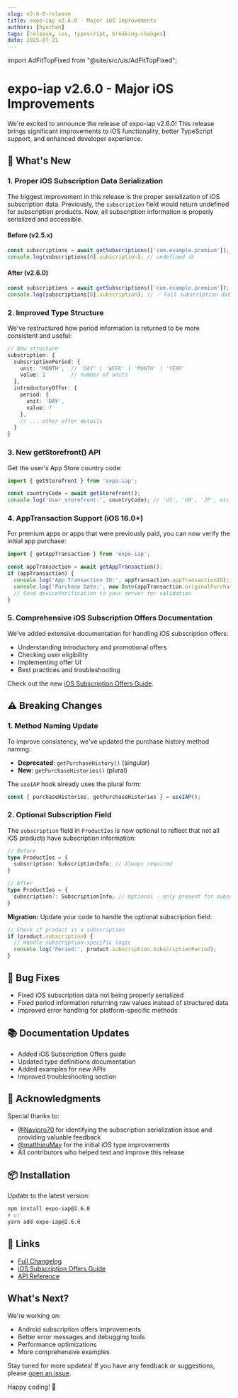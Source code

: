 ```yaml
---
slug: v2-6-0-release
title: expo-iap v2.6.0 - Major iOS Improvements
authors: [hyochan]
tags: [release, ios, typescript, breaking-changes]
date: 2025-07-21
---
```


import AdFitTopFixed from "@site/src/uis/AdFitTopFixed";

# expo-iap v2.6.0 - Major iOS Improvements

<AdFitTopFixed />

We're excited to announce the release of expo-iap v2.6.0! This release brings significant improvements to iOS functionality, better TypeScript support, and enhanced developer experience.

## 🎉 What's New

### 1. Proper iOS Subscription Data Serialization

The biggest improvement in this release is the proper serialization of iOS subscription data. Previously, the `subscription` field would return undefined for subscription products. Now, all subscription information is properly serialized and accessible.

#### Before (v2.5.x)
```typescript
const subscriptions = await getSubscriptions(['com.example.premium']);
console.log(subscriptions[0].subscription); // undefined 😢
```

#### After (v2.6.0)
```typescript
const subscriptions = await getSubscriptions(['com.example.premium']);
console.log(subscriptions[0].subscription); // ✅ Full subscription data!
```

### 2. Improved Type Structure

We've restructured how period information is returned to be more consistent and useful:

```typescript
// New structure
subscription: {
  subscriptionPeriod: {
    unit: 'MONTH',  // 'DAY' | 'WEEK' | 'MONTH' | 'YEAR'
    value: 1        // number of units
  },
  introductoryOffer: {
    period: {
      unit: 'DAY',
      value: 7
    },
    // ... other offer details
  }
}
```

### 3. New getStorefront() API

Get the user's App Store country code:

```typescript
import { getStorefront } from 'expo-iap';

const countryCode = await getStorefront();
console.log('User storefront:', countryCode); // 'US', 'GB', 'JP', etc.
```

### 4. AppTransaction Support (iOS 16.0+)

For premium apps or apps that were previously paid, you can now verify the initial app purchase:

```typescript
import { getAppTransaction } from 'expo-iap';

const appTransaction = await getAppTransaction();
if (appTransaction) {
  console.log('App Transaction ID:', appTransaction.appTransactionID);
  console.log('Purchase Date:', new Date(appTransaction.originalPurchaseDate));
  // Send deviceVerification to your server for validation
}
```

### 5. Comprehensive iOS Subscription Offers Documentation

We've added extensive documentation for handling iOS subscription offers:
- Understanding introductory and promotional offers
- Checking user eligibility
- Implementing offer UI
- Best practices and troubleshooting

Check out the new [iOS Subscription Offers Guide](/docs/guides/ios-subscription-offers).

## ⚠️ Breaking Changes

### 1. Method Naming Update

To improve consistency, we've updated the purchase history method naming:

- **Deprecated**: `getPurchaseHistory()` (singular)
- **New**: `getPurchaseHistories()` (plural)

The `useIAP` hook already uses the plural form:
```typescript
const { purchaseHistories, getPurchaseHistories } = useIAP();
```

### 2. Optional Subscription Field

The `subscription` field in `ProductIos` is now optional to reflect that not all iOS products have subscription information:

```typescript
// Before
type ProductIos = {
  subscription: SubscriptionInfo; // Always required
}

// After
type ProductIos = {
  subscription?: SubscriptionInfo; // Optional - only present for subscriptions
}
```

**Migration:** Update your code to handle the optional subscription field:

```typescript
// Check if product is a subscription
if (product.subscription) {
  // Handle subscription-specific logic
  console.log('Period:', product.subscription.subscriptionPeriod);
}
```

## 🐛 Bug Fixes

- Fixed iOS subscription data not being properly serialized
- Fixed period information returning raw values instead of structured data
- Improved error handling for platform-specific methods

## 📚 Documentation Updates

- Added iOS Subscription Offers guide
- Updated type definitions documentation
- Added examples for new APIs
- Improved troubleshooting section

## 🙏 Acknowledgments

Special thanks to:
- [@Navipro70](https://github.com/Navipro70) for identifying the subscription serialization issue and providing valuable feedback
- [@matthieuMay](https://github.com/matthieuMay) for the initial iOS type improvements
- All contributors who helped test and improve this release

## 📦 Installation

Update to the latest version:

```bash
npm install expo-iap@2.6.0
# or
yarn add expo-iap@2.6.0
```

## 🔗 Links

- [Full Changelog](https://github.com/hyochan/expo-iap/releases/tag/v2.6.0)
- [iOS Subscription Offers Guide](/docs/guides/ios-subscription-offers)
- [API Reference](/docs/api/methods/core-methods)

## What's Next?

We're working on:
- Android subscription offers improvements
- Better error messages and debugging tools
- Performance optimizations
- More comprehensive examples

Stay tuned for more updates! If you have any feedback or suggestions, please [open an issue](https://github.com/hyochan/expo-iap/issues).

Happy coding! 🚀